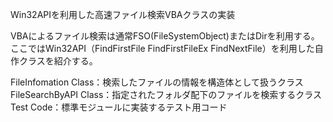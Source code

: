 Win32APIを利用した高速ファイル検索VBAクラスの実装

VBAによるファイル検索は通常FSO(FileSystemObject)またはDirを利用する。  
ここではWin32API（FindFirstFile FindFirstFileEx FindNextFile）を利用した自作クラスを紹介する。

FileInfomation Class：検索したファイルの情報を構造体として扱うクラス  
FileSearchByAPI Class：指定されたフォルダ配下のファイルを検索するクラス  
Test Code：標準モジュールに実装するテスト用コード
